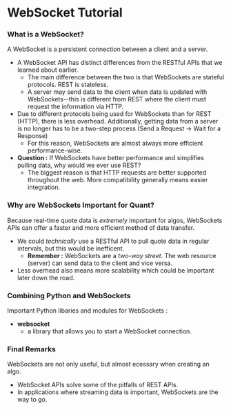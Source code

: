 # WebSocket Tutorial

### What is a WebSocket?
A WebSocket is a persistent connection between a client and a server.
-    A WebSocket API has distinct differences from the RESTful APIs that we learned about earlier. 
        -  The main difference between the two is that WebSockets are stateful protocols. REST is stateless.
        -  A server may send data to the client when data is updated with WebSockets--this is different from REST where the client must request the information via HTTP.
-   Due to different protocols being used for WebSockets than for REST (HTTP), there is less overhead. Additionally, getting data from a server is no longer has to be a two-step process (Send a Request -> Wait for a Response)
       -   For this reason, WebSockets are almost always more efficient performance-wise.
-   **Question :** If WebSockets have better performance and simplifies pulling data, why would we ever use REST?
       -   The biggest reason is that HTTP requests are better supported throughout the web. More compatibility generally means easier integration.

### Why are WebSockets Important for Quant?
Because real-time quote data is *extremely* important for algos, WebSockets APIs can offer a faster and more efficient method of data transfer.
-   We could *technically* use a RESTful API to pull quote data in regular intervals, but this would be inefficent.
       -   **Remember :** WebSockets are a *two-way street*. The web resource (server) can send data to the client and vice versa.
-   Less overhead also means more scalability which could be important later down the road.

### Combining Python and WebSockets
Important Python libaries and modules for WebSockets :
-    **websocket**
        - a library that allows you to start a WebSocket connection.



### Final Remarks
WebSockets are not only useful, but almost ecessary when creating an algo.
-   WebSocket APIs solve some of the pitfalls of REST APIs.
-   In applications where streaming data is important, WebSockets are the way to go.
